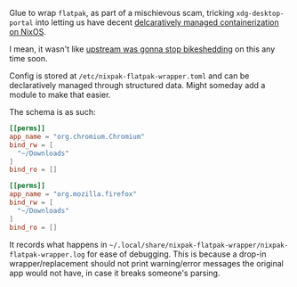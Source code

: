 Glue to wrap `flatpak`, as part of a mischievous scam, tricking `xdg-desktop-portal` into letting us have decent [delcaratively managed containerization on NixOS](https://github.com/nixpak/nixpak/).


I mean, it wasn't like [upstream was gonna stop bikeshedding](https://github.com/flatpak/xdg-desktop-portal/pull/741) on this any time soon.

Config is stored at `/etc/nixpak-flatpak-wrapper.toml` and can be declaratively managed through structured data. Might someday add a module to make that easier.

The schema is as such:

```toml
[[perms]]
app_name = "org.chromium.Chromium"
bind_rw = [
  "~/Downloads"
]
bind_ro = []

[[perms]]
app_name = "org.mozilla.firefox"
bind_rw = [
  "~/Downloads"
]
bind_ro = []
```

It records what happens in `~/.local/share/nixpak-flatpak-wrapper/nixpak-flatpak-wrapper.log` for ease of debugging. This is because a drop-in wrapper/replacement should not print warning/error messages the original app would not have, in case it breaks someone's parsing.